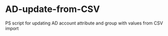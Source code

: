 # AD-update-from-CSV
PS script for updating AD account attribute and group with values from CSV import
